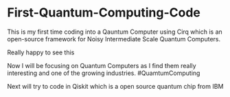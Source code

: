 # First-Quantum-Computing-Code
This is my first time coding into a Qauntum Computer using Cirq which is an open-source framework for Noisy Intermediate Scale Quantum Computers.

Really happy to see this

Now I will be focusing on Quantum Computers as I find them really interesting and one of the growing industries. 
#QuamtumComputing

Next will try to code in Qiskit which is a open source quantum chip from IBM


